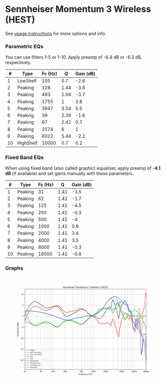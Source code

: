 # Sennheiser Momentum 3 Wireless (HEST)
See [usage instructions](https://github.com/jaakkopasanen/AutoEq#usage) for more options and info.

### Parametric EQs
You can use filters 1-5 or 1-10. Apply preamp of -6.4 dB or -6.3 dB, respectively.

|   # | Type      |   Fc (Hz) |    Q |   Gain (dB) |
|-----|-----------|-----------|------|-------------|
|   1 | LowShelf  |       105 | 0.7  |        -2.6 |
|   2 | Peaking   |       128 | 1.44 |        -3.8 |
|   3 | Peaking   |       493 | 1.04 |        -3.7 |
|   4 | Peaking   |      1755 | 1    |         3.8 |
|   5 | Peaking   |      3947 | 3.54 |         5.5 |
|   6 | Peaking   |        39 | 2.39 |        -1.6 |
|   7 | Peaking   |        67 | 2.42 |         0.7 |
|   8 | Peaking   |      2574 | 6    |         1   |
|   9 | Peaking   |      6022 | 5.44 |        -2.2 |
|  10 | HighShelf |     10000 | 0.7  |         0.2 |

### Fixed Band EQs
When using fixed band (also called graphic) equalizer, apply preamp of **-4.1 dB** (if available) and set gains manually with these parameters.

|   # | Type    |   Fc (Hz) |    Q |   Gain (dB) |
|-----|---------|-----------|------|-------------|
|   1 | Peaking |        31 | 1.41 |        -3.5 |
|   2 | Peaking |        62 | 1.41 |        -1.7 |
|   3 | Peaking |       125 | 1.41 |        -4.5 |
|   4 | Peaking |       250 | 1.41 |        -0.3 |
|   5 | Peaking |       500 | 1.41 |        -4   |
|   6 | Peaking |      1000 | 1.41 |         0.8 |
|   7 | Peaking |      2000 | 1.41 |         3.4 |
|   8 | Peaking |      4000 | 1.41 |         3.5 |
|   9 | Peaking |      8000 | 1.41 |        -0.3 |
|  10 | Peaking |     16000 | 1.41 |        -0.8 |

### Graphs
![](./Sennheiser%20Momentum%203%20Wireless%20(HEST).png)

